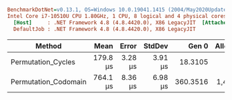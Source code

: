 ``` ini

BenchmarkDotNet=v0.13.1, OS=Windows 10.0.19041.1415 (2004/May2020Update/20H1)
Intel Core i7-10510U CPU 1.80GHz, 1 CPU, 8 logical and 4 physical cores
  [Host]     : .NET Framework 4.8 (4.8.4420.0), X86 LegacyJIT  [AttachedDebugger]
  DefaultJob : .NET Framework 4.8 (4.8.4420.0), X86 LegacyJIT


```
|               Method |     Mean |   Error |  StdDev |    Gen 0 | Allocated |
|--------------------- |---------:|--------:|--------:|---------:|----------:|
|   Permutation_Cycles | 179.8 μs | 3.28 μs | 3.91 μs |  18.3105 |     76 KB |
| Permutation_Codomain | 764.1 μs | 8.36 μs | 6.98 μs | 360.3516 |  1,478 KB |
